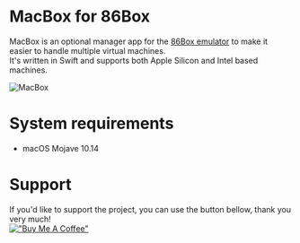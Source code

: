 # MacBox for 86Box

MacBox is an optional manager app for the [86Box emulator](https://github.com/86Box/86Box) to make it easier to handle multiple virtual machines.
<br/>It's written in Swift and supports both Apple Silicon and Intel based machines.

![MacBox](https://github.com/Moonif/MacBox/raw/main/Screenshots/MacBox.png)

# System requirements
* macOS Mojave 10.14

# Support
If you'd like to support the project, you can use the button bellow, thank you very much!<br/>
[!["Buy Me A Coffee"](https://www.buymeacoffee.com/assets/img/custom_images/yellow_img.png)](https://www.buymeacoffee.com/moonif)
